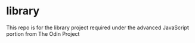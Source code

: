# library
This repo is for the library project required under the advanced JavaScript portion from The Odin Project